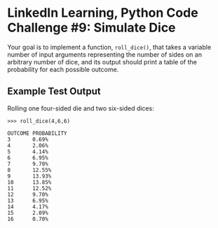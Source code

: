 # LinkedIn Learning, Python Code Challenge #9: Simulate Dice

Your goal is to implement a function, `roll_dice()`, that takes a variable number of input arguments representing the number of sides on an arbitrary number of dice, and its output should print a table of the probability for each possible outcome.

## Example Test Output

Rolling one four-sided die and two six-sided dices:

```console
>>> roll_dice(4,6,6)

OUTCOME PROBABILITY
3       0.69%
4       2.06%
5       4.14%
6       6.95%
7       9.70%
8       12.55%
9       13.93%
10      13.85%
11      12.52%
12      9.70%
13      6.95%
14      4.17%
15      2.09%
16      0.70%
```
